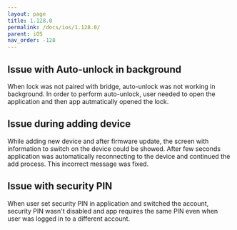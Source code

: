 ```yaml
---
layout: page
title: 1.128.0
permalink: /docs/ios/1.128.0/
parent: iOS
nav_order: -128
---
```


## Issue with Auto-unlock in background
When lock was not paired with bridge, auto-unlock was not working in background. In order to perform auto-unlock, user needed to open the application and then app autmatically opened the lock.

## Issue during adding device
While adding new device and after firmware update, the screen with information to switch on the device could be showed. After few seconds application was automatically reconnecting to the device and continued the add process. This incorrect message was fixed.

## Issue with security PIN
When user set security PIN in application and switched the account, security PIN wasn't disabled and app requires the same PIN even when user was logged in to a different account.